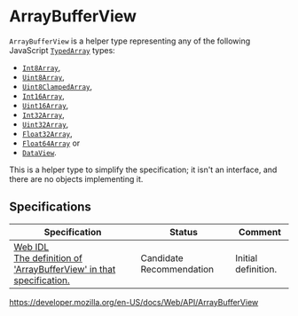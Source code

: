 # ArrayBufferView

`ArrayBufferView` is a helper type representing any of the following JavaScript [`TypedArray`](https://developer.mozilla.org/en-US/docs/Web/JavaScript/Reference/Global_Objects/TypedArray) types:

- [`Int8Array`](https://developer.mozilla.org/en-US/docs/Web/JavaScript/Reference/Global_Objects/Int8Array),
- [`Uint8Array`](https://developer.mozilla.org/en-US/docs/Web/JavaScript/Reference/Global_Objects/Uint8Array),
- [`Uint8ClampedArray`](https://developer.mozilla.org/en-US/docs/Web/JavaScript/Reference/Global_Objects/Uint8ClampedArray),
- [`Int16Array`](https://developer.mozilla.org/en-US/docs/Web/JavaScript/Reference/Global_Objects/Int16Array),
- [`Uint16Array`](https://developer.mozilla.org/en-US/docs/Web/JavaScript/Reference/Global_Objects/Uint16Array),
- [`Int32Array`](https://developer.mozilla.org/en-US/docs/Web/JavaScript/Reference/Global_Objects/Int32Array),
- [`Uint32Array`](https://developer.mozilla.org/en-US/docs/Web/JavaScript/Reference/Global_Objects/Uint32Array),
- [`Float32Array`](https://developer.mozilla.org/en-US/docs/Web/JavaScript/Reference/Global_Objects/Float32Array),
- [`Float64Array`](https://developer.mozilla.org/en-US/docs/Web/JavaScript/Reference/Global_Objects/Float64Array) or
- [`DataView`](https://developer.mozilla.org/en-US/docs/Web/JavaScript/Reference/Global_Objects/DataView).

This is a helper type to simplify the specification; it isn't an interface, and there are no objects implementing it.

## Specifications

<table><thead><tr class="header"><th>Specification</th><th>Status</th><th>Comment</th></tr></thead><tbody><tr class="odd"><td><a href="https://heycam.github.io/webidl/#ArrayBufferView">Web IDL<br />
<span class="small">The definition of 'ArrayBufferView' in that specification.</span></a></td><td><span class="spec-cr">Candidate Recommendation</span></td><td>Initial definition.</td></tr></tbody></table>

<a href="https://developer.mozilla.org/en-US/docs/Web/API/ArrayBufferView" class="_attribution-link">https://developer.mozilla.org/en-US/docs/Web/API/ArrayBufferView</a>
